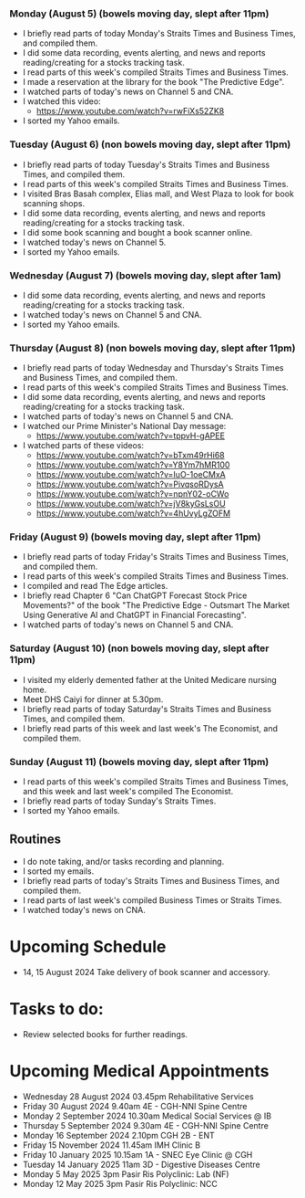 ### Monday (August 5) (bowels moving day, slept after 11pm)
- I briefly read parts of today Monday's Straits Times and Business Times, and compiled them.
- I did some data recording, events alerting, and news and reports reading/creating for a stocks tracking task.
- I read parts of this week's compiled Straits Times and Business Times.
- I made a reservation at the library for the book "The Predictive Edge".
- I watched parts of today's news on Channel 5 and CNA.
- I watched this video:
    - https://www.youtube.com/watch?v=rwFiXs52ZK8
- I sorted my Yahoo emails.

### Tuesday (August 6) (non bowels moving day, slept after 11pm)
- I briefly read parts of today Tuesday's Straits Times and Business Times, and compiled them.
- I read parts of this week's compiled Straits Times and Business Times.
- I visited Bras Basah complex, Elias mall, and West Plaza to look for book scanning shops.
- I did some data recording, events alerting, and news and reports reading/creating for a stocks tracking task.
- I did some book scanning and bought a book scanner online.
- I watched today's news on Channel 5.
- I sorted my Yahoo emails.

### Wednesday (August 7) (bowels moving day, slept after 1am)
- I did some data recording, events alerting, and news and reports reading/creating for a stocks tracking task.
- I watched today's news on Channel 5 and CNA.
- I sorted my Yahoo emails.

### Thursday (August 8) (non bowels moving day, slept after 11pm)
- I briefly read parts of today Wednesday and Thursday's Straits Times and Business Times, and compiled them.
- I read parts of this week's compiled Straits Times and Business Times.
- I did some data recording, events alerting, and news and reports reading/creating for a stocks tracking task.
- I watched parts of today's news on Channel 5 and CNA.
- I watched our Prime Minister's National Day message:
    - https://www.youtube.com/watch?v=tppvH-gAPEE
- I watched parts of these videos:
    - https://www.youtube.com/watch?v=bTxm49rHi68
    - https://www.youtube.com/watch?v=Y8Ym7hMR100
    - https://www.youtube.com/watch?v=IuO-1oeCMxA
    - https://www.youtube.com/watch?v=PivqsoRDysA
    - https://www.youtube.com/watch?v=npnY02-oCWo
    - https://www.youtube.com/watch?v=jV8kyGsLsOU
    - https://www.youtube.com/watch?v=4hUvyLgZOFM

### Friday (August 9) (bowels moving day, slept after 11pm)
- I briefly read parts of today Friday's Straits Times and Business Times, and compiled them.
- I read parts of this week's compiled Straits Times and Business Times.
- I compiled and read The Edge articles.
- I briefly read Chapter 6 "Can ChatGPT Forecast Stock Price Movements?" of the book "The Predictive Edge - Outsmart The Market Using Generative AI and ChatGPT in Financial Forecasting".
- I watched parts of today's news on Channel 5 and CNA.

### Saturday (August 10) (non bowels moving day, slept after 11pm)
- I visited my elderly demented father at the United Medicare nursing home.
- Meet DHS Caiyi for dinner at 5.30pm.
- I briefly read parts of today Saturday's Straits Times and Business Times, and compiled them.
- I briefly read parts of this week and last week's The Economist, and compiled them.

### Sunday (August 11) (bowels moving day, slept after 11pm)
- I read parts of this week's compiled Straits Times and Business Times, and this week and last week's compiled The Economist.
- I briefly read parts of today Sunday's Straits Times.
- I sorted my Yahoo emails.



## Routines
- I do note taking, and/or tasks recording and planning.
- I sorted my emails.
- I briefly read parts of today's Straits Times and Business Times, and compiled them.
- I read parts of last week's compiled Business Times or Straits Times.
- I watched today's news on CNA.

# Upcoming Schedule
- 14, 15 August 2024 Take delivery of book scanner and accessory.

# Tasks to do:
- Review selected books for further readings.

# Upcoming Medical Appointments
- Wednesday 28 August 2024 03.45pm Rehabilitative Services
- Friday 30 August 2024 9.40am 4E - CGH-NNI Spine Centre
- Monday 2 September 2024 10.30am Medical Social Services @ IB
- Thursday 5 September 2024 9.30am 4E - CGH-NNI Spine Centre
- Monday 16 September 2024 2.10pm CGH 2B - ENT
- Friday 15 November 2024 11.45am IMH Clinic B
- Friday 10 January 2025 10.15am 1A - SNEC Eye Clinic @ CGH
- Tuesday 14 January 2025 11am 3D - Digestive Diseases Centre
- Monday 5 May 2025 3pm Pasir Ris Polyclinic: Lab (NF)
- Monday 12 May 2025 3pm Pasir Ris Polyclinic: NCC
